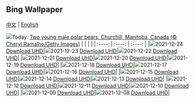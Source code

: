 ## Bing Wallpaper
[中文](README.md) | [English](README_en.md)

![](https://www.bing.com/th?id=OHR.ManitobaBears_EN-US1696173596_UHD.jpg&w=1000)Today: [Two young male polar bears, Churchill, Manitoba, Canada (© Cheryl Ramalho/Getty Images)](https://www.bing.com/th?id=OHR.ManitobaBears_EN-US1696173596_UHD.jpg)
|      |      |      |
| :----: | :----: | :----: |
|![](https://www.bing.com/th?id=OHR.ManitobaBears_EN-US1696173596_UHD.jpg&rf=LaDigue_UHD.jpg&pid=hp&w=384&h=216&rs=1&c=4)2021-12-24 [Download UHD](https://www.bing.com/th?id=OHR.ManitobaBears_EN-US1696173596_UHD.jpg)|![](https://www.bing.com/th?id=OHR.AnnecyFrance_EN-US1633083371_UHD.jpg&rf=LaDigue_UHD.jpg&pid=hp&w=384&h=216&rs=1&c=4)2021-12-23 [Download UHD](https://www.bing.com/th?id=OHR.AnnecyFrance_EN-US1633083371_UHD.jpg)|![](https://www.bing.com/th?id=OHR.SiberianSunset_EN-US1546434644_UHD.jpg&rf=LaDigue_UHD.jpg&pid=hp&w=384&h=216&rs=1&c=4)2021-12-22 [Download UHD](https://www.bing.com/th?id=OHR.SiberianSunset_EN-US1546434644_UHD.jpg)|
|![](https://www.bing.com/th?id=OHR.MinistryofFun_EN-US1476020471_UHD.jpg&rf=LaDigue_UHD.jpg&pid=hp&w=384&h=216&rs=1&c=4)2021-12-21 [Download UHD](https://www.bing.com/th?id=OHR.MinistryofFun_EN-US1476020471_UHD.jpg)|![](https://www.bing.com/th?id=OHR.AtigunPassAurora_EN-US1398930278_UHD.jpg&rf=LaDigue_UHD.jpg&pid=hp&w=384&h=216&rs=1&c=4)2021-12-20 [Download UHD](https://www.bing.com/th?id=OHR.AtigunPassAurora_EN-US1398930278_UHD.jpg)|![](https://www.bing.com/th?id=OHR.MoonBeforeYule_EN-US1324527438_UHD.jpg&rf=LaDigue_UHD.jpg&pid=hp&w=384&h=216&rs=1&c=4)2021-12-19 [Download UHD](https://www.bing.com/th?id=OHR.MoonBeforeYule_EN-US1324527438_UHD.jpg)|
|![](https://www.bing.com/th?id=OHR.XmasBeachHuts_EN-US1205413660_UHD.jpg&rf=LaDigue_UHD.jpg&pid=hp&w=384&h=216&rs=1&c=4)2021-12-18 [Download UHD](https://www.bing.com/th?id=OHR.XmasBeachHuts_EN-US1205413660_UHD.jpg)|![](https://www.bing.com/th?id=OHR.ENBNutcracker_EN-US0826373363_UHD.jpg&rf=LaDigue_UHD.jpg&pid=hp&w=384&h=216&rs=1&c=4)2021-12-17 [Download UHD](https://www.bing.com/th?id=OHR.ENBNutcracker_EN-US0826373363_UHD.jpg)|![](https://www.bing.com/th?id=OHR.SantaJusta_EN-US0729688469_UHD.jpg&rf=LaDigue_UHD.jpg&pid=hp&w=384&h=216&rs=1&c=4)2021-12-16 [Download UHD](https://www.bing.com/th?id=OHR.SantaJusta_EN-US0729688469_UHD.jpg)|
|![](https://www.bing.com/th?id=OHR.AmericanRobin_EN-US0648462541_UHD.jpg&rf=LaDigue_UHD.jpg&pid=hp&w=384&h=216&rs=1&c=4)2021-12-15 [Download UHD](https://www.bing.com/th?id=OHR.AmericanRobin_EN-US0648462541_UHD.jpg)|![](https://www.bing.com/th?id=OHR.ElPanecilloHill_EN-US0550689224_UHD.jpg&rf=LaDigue_UHD.jpg&pid=hp&w=384&h=216&rs=1&c=4)2021-12-14 [Download UHD](https://www.bing.com/th?id=OHR.ElPanecilloHill_EN-US0550689224_UHD.jpg)|![](https://www.bing.com/th?id=OHR.WickerCultivation_EN-US0445418085_UHD.jpg&rf=LaDigue_UHD.jpg&pid=hp&w=384&h=216&rs=1&c=4)2021-12-13 [Download UHD](https://www.bing.com/th?id=OHR.WickerCultivation_EN-US0445418085_UHD.jpg)|
|![](https://www.bing.com/th?id=OHR.ShadowEverest_EN-US0301475882_UHD.jpg&rf=LaDigue_UHD.jpg&pid=hp&w=384&h=216&rs=1&c=4)2021-12-12 [Download UHD](https://www.bing.com/th?id=OHR.ShadowEverest_EN-US0301475882_UHD.jpg)|![](https://www.bing.com/th?id=OHR.FoxDovrefjell_EN-US0110441003_UHD.jpg&rf=LaDigue_UHD.jpg&pid=hp&w=384&h=216&rs=1&c=4)2021-12-11 [Download UHD](https://www.bing.com/th?id=OHR.FoxDovrefjell_EN-US0110441003_UHD.jpg)|![](https://www.bing.com/th?id=OHR.GlowWormBMNP_EN-US9968994144_UHD.jpg&rf=LaDigue_UHD.jpg&pid=hp&w=384&h=216&rs=1&c=4)2021-12-10 [Download UHD](https://www.bing.com/th?id=OHR.GlowWormBMNP_EN-US9968994144_UHD.jpg)|
|![](https://www.bing.com/th?id=OHR.PFNPAZ_EN-US9883303055_UHD.jpg&rf=LaDigue_UHD.jpg&pid=hp&w=384&h=216&rs=1&c=4)2021-12-09 [Download UHD](https://www.bing.com/th?id=OHR.PFNPAZ_EN-US9883303055_UHD.jpg)|![](https://www.bing.com/th?id=OHR.USSBowfin_EN-US9736688640_UHD.jpg&rf=LaDigue_UHD.jpg&pid=hp&w=384&h=216&rs=1&c=4)2021-12-08 [Download UHD](https://www.bing.com/th?id=OHR.USSBowfin_EN-US9736688640_UHD.jpg)|